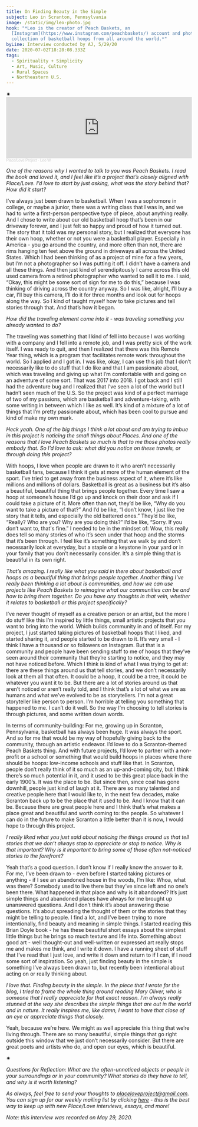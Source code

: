 ```yaml
---
title: On Finding Beauty in the Simple
subject: Leo in Scranton, Pennsylvania
image: /static/img/leo-photo.jpg
hook: "*Leo is the creator of Peach Baskets, an
  [Instagram](https://www.instagram.com/peachbaskets/) account and photo
  collection of basketball hoops from all around the world.*"
byLine: Interview conducted by AJ, 5/29/20
date: 2020-07-02T18:28:08.333Z
tags:
  - Spirituality + Simplicity
  - Art, Music, Culture
  - Rural Spaces
  - Northeastern U.S.
---
```

<div>✷</div>

<iframe width="100%" height="166" scrolling="no" frameborder="no" allow="autoplay" src="https://w.soundcloud.com/player/?url=https%3A//api.soundcloud.com/tracks/851019469&color=%23ff5500&auto_play=false&hide_related=false&show_comments=true&show_user=true&show_reposts=false&show_teaser=true"></iframe><div style="font-size: 10px; color: #cccccc;line-break: anywhere;word-break: normal;overflow: hidden;white-space: nowrap;text-overflow: ellipsis; font-family: Interstate,Lucida Grande,Lucida Sans Unicode,Lucida Sans,Garuda,Verdana,Tahoma,sans-serif;font-weight: 100;"><a href="https://soundcloud.com/place-love-project" title="Place/Love Project" target="_blank" style="color: #cccccc; text-decoration: none;">Place/Love Project</a> · <a href="https://soundcloud.com/place-love-project/leo-w-1" title="Leo W" target="_blank" style="color: #cccccc; text-decoration: none;">Leo W</a></div>

*One of the reasons why I wanted to talk to you was Peach Baskets. I read the book and loved it, and I feel like it’s a project that’s closely aligned with Place/Love. I’d love to start by just asking, what was the story behind that? How did it start?*

I’ve always just been drawn to basketball. When I was a sophomore in college, or maybe a junior, there was a writing class that I was in, and we had to write a first-person perspective type of piece, about anything really. And I chose to write about our old basketball hoop that’s been in our driveway forever, and I just felt so happy and proud of how it turned out. The story that it told was my personal story, but I realized that everyone has their own hoop, whether or not you were a basketball player. Especially in America - you go around the country, and more often than not, there are rims hanging ten feet above the ground in driveways all across the United States. Which I had been thinking of as a project of mine for a few years, but I’m not a photographer so I was putting it off. I didn’t have a camera and all these things. And then just kind of serendipitously I came across this old used camera from a retired photographer who wanted to sell it to me. I said, “Okay, this might be some sort of sign for me to do this,” because I was thinking of driving across the country anyway. So I was like, alright, I’ll buy a car, I’ll buy this camera, I’ll do it for three months and look out for hoops along the way. So I kind of taught myself how to take pictures and tell stories through that. And that’s how it began.

*How did the traveling element come into it - was traveling something you already wanted to do?*

The traveling was something that I kind of fell into because I was working with a company and I fell into a remote job, and I was pretty sick of the work itself. I was ready to quit, and then I realized that there was this Remote Year thing, which is a program that facilitates remote work throughout the world. So I applied and I got in. I was like, okay, I can use this job that I don’t necessarily like to do stuff that I do like and that I am passionate about, which was traveling and giving up what I’m comfortable with and going on an adventure of some sort. That was 2017 into 2018. I got back and I still had the adventure bug and I realized that I’ve seen a lot of the world but I hadn’t seen much of the U.S. So the project was kind of a perfect marriage of two of my passions, which are basketball and adventure-taking, with some writing in between which I like as well. It’s kind of a mixture of a lot of things that I’m pretty passionate about, which has been cool to pursue and kind of make my own mark.

*Heck yeah. One of the big things I think a lot about and am trying to imbue in this project is noticing the small things about Places. And one of the reasons that I love Peach Baskets so much is that to me those photos really embody that. So I’d love to ask: what did you notice on these travels, or through doing this project?*

With hoops, I love when people are drawn to it who aren’t necessarily basketball fans, because I think it gets at more of the human element of the sport. I’ve tried to get away from the business aspect of it, where it’s like millions and millions of dollars. Basketball is great as a business but it’s also a beautiful, beautiful thing that brings people together. Every time I saw a hoop at someone’s house I’d go up and knock on their door and ask if I could take a picture of it. More often than not, they’d be like, “Why do you want to take a picture of that?” And I’d be like, “I don’t know, I just like the story that it tells, and especially the old battered ones.” They’d be like, “Really? Who are you? Why are you doing this?” I’d be like, “Sorry. If you don’t want to, that's fine.” I needed to be in the mindset of: Wow, this really does tell so many stories of who it’s seen under that hoop and the storms that it’s been through. I feel like it’s something that we walk by and don’t necessarily look at everyday, but a staple or a keystone in your yard or in your family that you don’t necessarily consider. It’s a simple thing that is beautiful in its own right.

*That’s amazing. I really like what you said in there about basketball and hoops as a beautiful thing that brings people together. Another thing I’ve really been thinking a lot about is communities, and how we can use projects like Peach Baskets to reimagine what our communities can be and how to bring them together. Do you have any thoughts in that vein, whether it relates to basketball or this project specifically?*

I’ve never thought of myself as a creative person or an artist, but the more I do stuff like this I’m inspired by little things, small artistic projects that you want to bring into the world. Which builds community in and of itself. For my project, I just started taking pictures of basketball hoops that I liked, and started sharing it, and people started to be drawn to it. It’s very small - I think I have a thousand or so followers on Instagram. But that is a community and people have been sending stuff to me of hoops that they’ve seen around their community that they’re starting to notice, and they may not have noticed before. Which I think is kind of what I was trying to get at: there are these things around us that tell stories, and we don’t necessarily look at them all that often. It could be a hoop, it could be a tree, it could be whatever you want it to be. But there are a lot of stories around us that aren’t noticed or aren’t really told, and I think that’s a lot of what we are as humans and what we’ve evolved to be as storytellers. I’m not a great storyteller like person to person. I’m horrible at telling you something that happened to me. I can’t do it well. So the way I’m choosing to tell stories is through pictures, and some written down words.

In terms of community-building: For me, growing up in Scranton, Pennsylvania, basketball has always been huge. It was always the sport. And so for me that would be my way of hopefully giving back to the community, through an artistic endeavor. I’d love to do a Scranton-themed Peach Baskets thing. And with future projects, I’d love to partner with a non-profit or a school or something that would build hoops in places where there should be hoops: low-income schools and stuff like that. In Scranton, people don’t really think of it so much as an up-and-coming city, but I think there’s so much potential in it, and it used to be this great place back in the early 1900’s. It was the place to be. But since then, since coal has gone downhill, people just kind of laugh at it. There are so many talented and creative people here that I would like to, in the next few decades, make Scranton back up to be the place that it used to be. And I know that it can be. Because there are great people here and I think that’s what makes a place great and beautiful and worth coming to: the people. So whatever I can do in the future to make Scranton a little better than it is now, I would hope to through this project.

*I really liked what you just said about noticing the things around us that tell stories that we don’t always stop to appreciate or stop to notice. Why is that important? Why is it important to bring some of those often not-noticed stories to the forefront?*

Yeah that’s a good question. I don’t know if I really know the answer to it. For me, I’ve been drawn to - even before I started taking pictures or anything - if I see an abandoned house in the woods, I’m like: Whoa, what was there? Somebody used to live there but they’ve since left and no one’s been there. What happened in that place and why is it abandoned? It’s just simple things and abandoned places have always for me brought up unanswered questions. And I don’t think it’s about answering those questions. It’s about spreading the thought of them or the stories that they might be telling to people. I find a lot, and I’ve been trying to more intentionally, find beauty and meaning in simple things. I started reading this Brian Doyle book - he has these beautiful short essays about the simplest little things but he brings so much texture and life into. Something about good art - well thought-out and well-written or expressed art really stops me and makes me think, and I write it down. I have a running sheet of stuff that I’ve read that I just love, and write it down and return to if I can, if I need some sort of inspiration. So yeah, just finding beauty in the simple is something I’ve always been drawn to, but recently been intentional about acting on or really thinking about.

*I love that. Finding beauty in the simple. In the piece that I wrote for the blog, I tried to frame the whole thing around reading Mary Oliver, who is someone that I really appreciate for that exact reason. I’m always really stunned at the way she describes the simple things that are out in the world and in nature. It really inspires me, like damn, I want to have that close of an eye or appreciate things that closely.*

Yeah, because we’re here. We might as well appreciate this thing that we’re living through. There are so many beautiful, simple things that go right outside this window that we just don’t necessarily consider. But there are great poets and artists who do, and open our eyes, which is beautiful.

<div>✷</div>

*Questions for Reflection: What are the often-unnoticed objects or people in your surroundings or in your community? What stories do they have to tell, and why is it worth listening?*

*As always, feel free to send your thoughts to [placeloveproject@gmail.com](mailto:placeloveproject@gmail.com). You can sign up for our weekly mailing list by clicking [here](https://placeloveproject.substack.com/welcome) - this is the best way to keep up with new Place/Love interviews, essays, and more!*

*Note: this interview was recorded on May 29, 2020.*